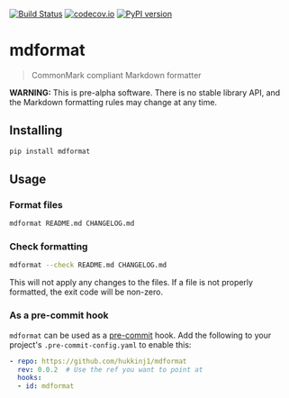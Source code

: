 [![Build Status](https://travis-ci.com/hukkinj1/mdformat.svg?branch=master)](<https://travis-ci.com/hukkinj1/mdformat>)
[![codecov.io](https://codecov.io/gh/hukkinj1/mdformat/branch/master/graph/badge.svg)](<https://codecov.io/gh/hukkinj1/mdformat>)
[![PyPI version](https://badge.fury.io/py/mdformat.svg)](<https://badge.fury.io/py/mdformat>)

# mdformat

> CommonMark compliant Markdown formatter

**WARNING:** This is pre-alpha software.
There is no stable library API, and the Markdown formatting rules may change at any time.

## Installing

~~~bash
pip install mdformat
~~~

## Usage

### Format files

~~~bash
mdformat README.md CHANGELOG.md
~~~

### Check formatting

~~~bash
mdformat --check README.md CHANGELOG.md
~~~

This will not apply any changes to the files. If a file is not properly formatted, the exit code will be non-zero.

### As a pre-commit hook

`mdformat` can be used as a [pre-commit](<https://github.com/pre-commit/pre-commit>) hook.
Add the following to your project's `.pre-commit-config.yaml` to enable this:

~~~yaml
- repo: https://github.com/hukkinj1/mdformat
  rev: 0.0.2  # Use the ref you want to point at
  hooks:
  - id: mdformat
~~~
